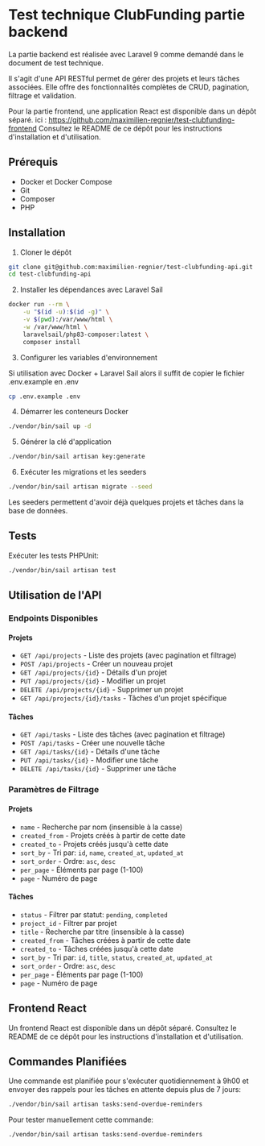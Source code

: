 # Test technique ClubFunding partie backend

La partie backend est réalisée avec Laravel 9 comme demandé dans le document de test technique. 

Il s'agit d'une API RESTful permet de gérer des projets et leurs tâches associées. Elle offre des fonctionnalités complètes de CRUD, pagination, filtrage et validation.

Pour la partie frontend, une application React est disponible dans un dépôt séparé. ici : https://github.com/maximilien-regnier/test-clubfunding-frontend
Consultez le README de ce dépôt pour les instructions d'installation et d'utilisation.

## Prérequis

- Docker et Docker Compose
- Git
- Composer
- PHP


## Installation

1. Cloner le dépôt

```bash
git clone git@github.com:maximilien-regnier/test-clubfunding-api.git
cd test-clubfunding-api
```

2. Installer les dépendances avec Laravel Sail

```bash
docker run --rm \
    -u "$(id -u):$(id -g)" \
    -v $(pwd):/var/www/html \
    -w /var/www/html \
    laravelsail/php83-composer:latest \
    composer install
```

3. Configurer les variables d'environnement

Si utilisation avec Docker + Laravel Sail alors il suffit de copier le fichier .env.example en .env

```bash
cp .env.example .env
```

4. Démarrer les conteneurs Docker

```bash
./vendor/bin/sail up -d
```

5. Générer la clé d'application

```bash
./vendor/bin/sail artisan key:generate
```

6. Exécuter les migrations et les seeders

```bash
./vendor/bin/sail artisan migrate --seed
```

Les seeders permettent d'avoir déjà quelques projets et tâches dans la base de données.

## Tests

Exécuter les tests PHPUnit:

```bash
./vendor/bin/sail artisan test
```

## Utilisation de l'API

### Endpoints Disponibles

#### Projets

- `GET /api/projects` - Liste des projets (avec pagination et filtrage)
- `POST /api/projects` - Créer un nouveau projet
- `GET /api/projects/{id}` - Détails d'un projet
- `PUT /api/projects/{id}` - Modifier un projet
- `DELETE /api/projects/{id}` - Supprimer un projet
- `GET /api/projects/{id}/tasks` - Tâches d'un projet spécifique

#### Tâches

- `GET /api/tasks` - Liste des tâches (avec pagination et filtrage)
- `POST /api/tasks` - Créer une nouvelle tâche
- `GET /api/tasks/{id}` - Détails d'une tâche
- `PUT /api/tasks/{id}` - Modifier une tâche
- `DELETE /api/tasks/{id}` - Supprimer une tâche

### Paramètres de Filtrage

#### Projets

- `name` - Recherche par nom (insensible à la casse)
- `created_from` - Projets créés à partir de cette date
- `created_to` - Projets créés jusqu'à cette date
- `sort_by` - Tri par: `id`, `name`, `created_at`, `updated_at`
- `sort_order` - Ordre: `asc`, `desc`
- `per_page` - Éléments par page (1-100)
- `page` - Numéro de page

#### Tâches

- `status` - Filtrer par statut: `pending`, `completed`
- `project_id` - Filtrer par projet
- `title` - Recherche par titre (insensible à la casse)
- `created_from` - Tâches créées à partir de cette date
- `created_to` - Tâches créées jusqu'à cette date
- `sort_by` - Tri par: `id`, `title`, `status`, `created_at`, `updated_at`
- `sort_order` - Ordre: `asc`, `desc`
- `per_page` - Éléments par page (1-100)
- `page` - Numéro de page

## Frontend React

Un frontend React est disponible dans un dépôt séparé. Consultez le README de ce dépôt pour les instructions d'installation et d'utilisation.

## Commandes Planifiées

Une commande est planifiée pour s'exécuter quotidiennement à 9h00 et envoyer des rappels pour les tâches en attente depuis plus de 7 jours:

```bash
./vendor/bin/sail artisan tasks:send-overdue-reminders
```

Pour tester manuellement cette commande:

```bash
./vendor/bin/sail artisan tasks:send-overdue-reminders
```
